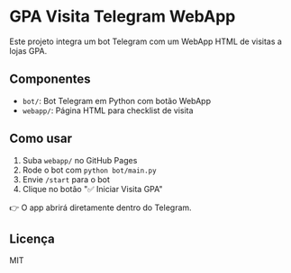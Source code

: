 # GPA Visita Telegram WebApp

Este projeto integra um bot Telegram com um WebApp HTML de visitas a lojas GPA.

## Componentes

- `bot/`: Bot Telegram em Python com botão WebApp
- `webapp/`: Página HTML para checklist de visita

## Como usar

1. Suba `webapp/` no GitHub Pages
2. Rode o bot com `python bot/main.py`
3. Envie `/start` para o bot
4. Clique no botão "✅ Iniciar Visita GPA"

👉 O app abrirá diretamente dentro do Telegram.

## Licença

MIT
